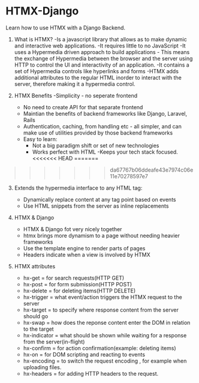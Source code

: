 # HTMX-Django
Learn how to use HTMX with a Django Backend. 

1. What is HTMX?
    -Is a javascript library that allows as to make dynamic and interactive web applications.
    -It requires little to no JavaScript
    -It uses a Hypermedia driven approach to build applications - This means the exchange of Hypermedia between the browser and the server using HTTP
    to control the UI and interactivity of an application.
    -It contains a set of Hypermedia controls like hyperlinks and forms
    -HTMX adds additional attributes to the regular HTML inorder to interact with the server, therefore making it a hypermedia control. 

2. HTMX Benefits
    -Simplicity - no seperate frontend
    - No need to create API for that separate frontend
    - Maintian the benefits of backend frameworks like Django, Laravel, Rails
    - Authentication, caching, from handling etc - all simpler, and can make use of utilities provided by those backend frameworks
    - Easy to learn:
        - Not a big paradigm shift or set of new technologies
        - Works perfect with HTML
    -Keeps your tech stack focused.
<<<<<<< HEAD
=======

>>>>>>> da67767b06ddeafe43e7974c06e11e70278597e7
3. Extends the hypermedia interface to any HTML tag:
    - Dynamically replace content at any tag point based on events
    - Use HTML snippets from the server as inline replacements

4. HTMX & Django
    - HTMX & Django fot very nicely together
    - htmx brings more dynamism to a page without needing heavier frameworks
    - Use the template engine to render parts of pages
    - Headers indicate when a view is involved by HTMX

5. HTMX attributes
    - hx-get = for search requests(HTTP GET)
    - hx-post = for form submission(HTTP POST)
    - hx-delete = for deleting items(HTTP DELETE)
    - hx-trigger = what event/action triggers the HTMX request to the server
    - hx-target = to specify where response content from the server should go
    - hx-swap = how does the reponse content enter the DOM in relation to the target
    - hx-indicator = what should be shown while waiting for a response from the server(in-flight)
    - hx-confirm = for action confirmation(example: deleting items)
    - hx-on = for DOM scripting and reacting to events
    - hx-encoding = to switch the request encoding , for example when uploading files.
    - hx-headers = for adding HTTP headers to the request.
